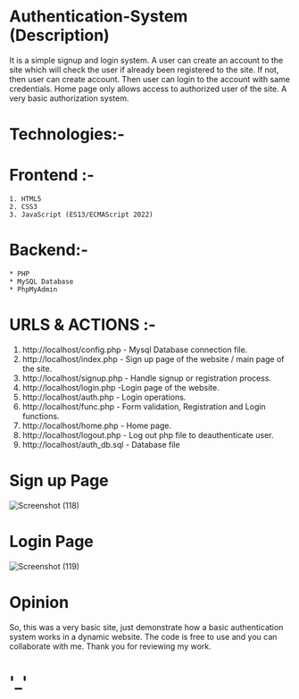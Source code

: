 # Authentication-System (Description)
It is a simple signup and login system. A user can create an account to the site which will check the user if already been registered to the site. If not, then user can create account. Then user can login to the account with same credentials. Home page only allows access to authorized user of the site. A very basic authorization system.

# Technologies:-
  # Frontend :- 
    1. HTML5
    2. CSS3
    3. JavaScript (ES13/ECMAScript 2022)
  # Backend:-
    * PHP
    * MySQL Database
    * PhpMyAdmin

# URLS & ACTIONS :- 
1. http://localhost/config.php - Mysql Database connection file.
2. http://localhost/index.php - Sign up page of the website / main page of the site.
3. http://localhost/signup.php - Handle signup or registration process.
4. http://localhost/login.php -Login page of the website.
5. http://localhost/auth.php - Login operations.
6. http://localhost/func.php - Form validation, Registration and Login functions.
7. http://localhost/home.php - Home page.
8. http://localhost/logout.php - Log out php file to deauthenticate user.
9. http://localhost/auth_db.sql - Database file

# Sign up Page
![Screenshot (118)](https://github.com/AnonCoderymous/Authentication-System/assets/100998097/af017ee9-5996-4fdc-b050-d254fdafb98e)


# Login Page
![Screenshot (119)](https://github.com/AnonCoderymous/Authentication-System/assets/100998097/bdf71d2d-b759-4397-ae93-105e9faa64fc)


# Opinion
So, this was a very basic site, just demonstrate how a basic authentication system works in a dynamic website.
The code is free to use and you can collaborate with me.
Thank you for reviewing my work.

# '_'

